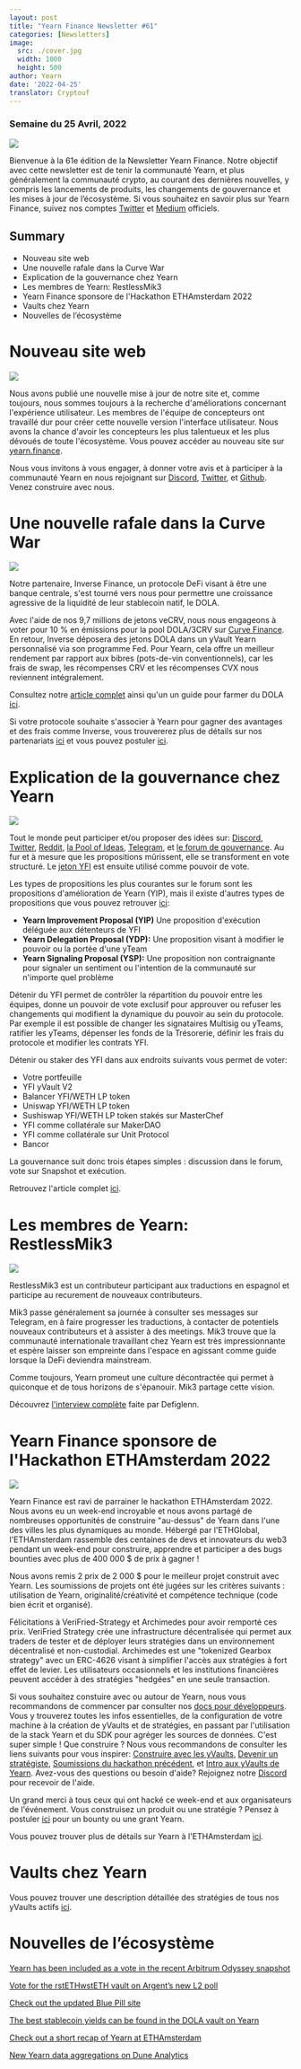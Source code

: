 ```yaml
---
layout: post
title: "Yearn Finance Newsletter #61"
categories: [Newsletters]
image:
  src: ./cover.jpg
  width: 1000
  height: 500
author: Yearn
date: '2022-04-25'
translator: Cryptouf
---
```


### Semaine du 25 Avril, 2022

![](./cover.jpg?w=1000&h=500)

Bienvenue à la 61e édition de la Newsletter Yearn Finance. Notre objectif avec cette newsletter est de tenir la communauté Yearn, et plus généralement la communauté crypto, au courant des dernières nouvelles, y compris les lancements de produits, les changements de gouvernance et les mises à jour de l’écosystème. Si vous souhaitez en savoir plus sur Yearn Finance, suivez nos comptes [Twitter](https://twitter.com/iearnfinance) et [Medium](https://medium.com/iearn) officiels.

## Summary

- Nouveau site web
- Une nouvelle rafale dans la Curve War
- Explication de la gouvernance chez Yearn
- Les membres de Yearn: RestlessMik3
- Yearn Finance sponsore de l'Hackathon ETHAmsterdam 2022 
- Vaults chez Yearn 
- Nouvelles de l’écosystème

# Nouveau site web

![](./image2.jpg?w=900&h=458)

Nous avons publié une nouvelle mise à jour de notre site et, comme toujours, nous sommes toujours à la recherche d'améliorations concernant l'expérience utilisateur. Les membres de l'équipe de concepteurs ont travaillé dur pour créer cette nouvelle version l'interface utilisateur. Nous avons la chance d'avoir les concepteurs les plus talentueux et les plus dévoués de toute l'écosystème. Vous pouvez accéder au nouveau site sur [yearn.finance](https://yearn.finance/#/portfolio).

Nous vous invitons à vous engager, à donner votre avis et à participer à la communauté Yearn en nous rejoignant sur [Discord](https://discord.gg/8rF374XkXy), [Twitter](https://twitter.com/iearnfinance), et [Github](http://github.com/yearn). Venez construire avec nous.

# Une nouvelle rafale dans la Curve War

![](./image3.jpg?w=900&h=506)

Notre partenaire, Inverse Finance, un protocole DeFi visant à être une banque centrale, s'est tourné vers nous pour permettre une croissance agressive de la liquidité de leur stablecoin natif, le DOLA.

Avec l'aide de nos 9,7 millions de jetons veCRV, nous nous engageons à voter pour 10 % en émissions pour la pool DOLA/3CRV sur [Curve Finance](https://curve.fi/). En retour, Inverse déposera des jetons DOLA dans un yVault Yearn personnalisé via son programme Fed. Pour Yearn, cela offre un meilleur rendement par rapport aux bibres (pots-de-vin conventionnels), car les frais de swap, les récompenses CRV et les récompenses CVX nous reviennent intégralement.

Consultez notre [article complet](https://medium.com/inverse-finance/a-new-salvo-in-the-curve-wars-c2badffa0123) ainsi qu'un un guide pour farmer du DOLA [ici](https://medium.com/inverse-finance/how-to-farm-dola-incentives-today-using-curve-yearn-2a150a2b3afb).

Si votre protocole souhaite s'associer à Yearn pour gagner des avantages et des frais comme Inverse, vous trouvererez plus de détails sur nos partenariats [ici](https://twitter.com/iearnfinance/status/1367508483952771075) et vous pouvez postuler [ici](https://yearnfinance.typeform.com/to/uP7xOJUN).


# Explication de la gouvernance chez Yearn

![](./image4.jpg?w=900&h=482)

Tout le monde peut participer et/ou proposer des idées sur: [Discord](https://discord.com/invite/6PNv2nF), [Twitter](https://twitter.com/iearnfinance), [Reddit](https://www.reddit.com/r/yearn_finance), [la Pool of Ideas](https://yearnfinance.notion.site/yearnfinance/Pool-of-Ideas-d75383ade9154d8bb6163388c6c2b39b), [Telegram](https://t.me/yearnfinance/), et [le forum de gouvernance](https://gov.yearn.finance/). Au fur et à mesure que les propositions mûrissent, elle se transforment en vote structuré. Le [jeton YFI](https://www.coingecko.com/en/coins/yearn-finance) est ensuite utilisé comme pouvoir de vote.

Les types de propositions les plus courantes sur le forum sont les propositions d'amélioration de Yearn (YIP), mais il existe d'autres types de propositions que vous pouvez retrouver [ici](https://gov.yearn.finance/t/yip-61-governance-2-0/10460): 
- **Yearn Improvement Proposal (YIP)** Une proposition d'exécution déléguée aux détenteurs de YFI
- **Yearn Delegation Proposal (YDP):** Une proposition visant à modifier le pouvoir ou la portée d'une yTeam
- **Yearn Signaling Proposal (YSP):** Une proposition non contraignante pour signaler un sentiment ou l'intention de la communauté sur n'importe quel problème

Détenir du YFI permet de contrôler la répartition du pouvoir entre les équipes, donne un pouvoir de vote exclusif pour approuver ou refuser les changements qui modifient la dynamique du pouvoir au sein du protocole. Par exemple il est possible de changer les signataires Multisig ou yTeams, ratifier les yTeams, dépenser les fonds de la Trésorerie, définir les frais du protocole et modifier les contrats YFI.

Détenir ou staker des YFI dans aux endroits suivants vous permet de voter:
- Votre portfeuille
- YFI yVault V2 
- Balancer YFI/WETH LP token
- Uniswap YFI/WETH LP token
- Sushiswap YFI/WETH LP token stakés sur MasterChef
- YFI comme collatérale sur MakerDAO
- YFI comme collatérale sur Unit Protocol
- Bancor

La gouvernance suit donc trois étapes simples : discussion dans le forum, vote sur Snapshot et exécution.

Retrouvez l'article complet [ici](https://medium.com/iearn/yearn-governance-explained-proposals-yfi-token-and-execution-113ec86c3a3f).

# Les membres de Yearn: RestlessMik3

![](./image5.jpg?w=400&h=294)

RestlessMik3 est un contributeur participant aux traductions en espagnol et participe au recurement de nouveaux contributeurs.

Mik3 passe généralement sa journée à consulter ses messages sur Telegram, en à faire progresser les traductions, à contacter de potentiels nouveaux contributeurs et à assister à des meetings. Mik3 trouve que la communauté internationale travaillant chez Yearn est très impressionnante et espère laisser son empreinte dans l'espace en agissant comme guide lorsque la DeFi deviendra mainstream.

Comme toujours, Yearn promeut une culture décontractée qui permet à quiconque et de tous horizons de s'épanouir. Mik3 partage cette vision.

Découvrez [l'interview complète](https://medium.com/iearn/people-of-yearn-restlessmik3-d487b15ce051) faite par Defiglenn.

# Yearn Finance sponsore de l'Hackathon ETHAmsterdam 2022 

![](./image6.jpg?w=900&h=450)

Yearn Finance est ravi de parrainer le hackathon ETHAmsterdam 2022. Nous avons eu un week-end incroyable et nous avons partagé de nombreuses opportunités de construire "au-dessus" de Yearn dans l'une des villes les plus dynamiques au monde. Hébergé par l'ETHGlobal, l'ETHAmsterdam rassemble des centaines de devs et innovateurs du web3 pendant un week-end pour construire, apprendre et participer a des bugs bounties avec plus de 400 000 $ de prix à gagner !

Nous avons remis 2 prix de 2 000 $ pour le meilleur projet  construit avec Yearn. Les soumissions de projets ont été jugées sur les critères suivants : utilisation de Yearn, originalité/créativité et compétence technique (code bien écrit et organisé).

Félicitations à VeriFried-Strategy et Archimedes pour avoir remporté ces prix. VeriFried Strategy crée une infrastructure décentralisée qui permet aux traders de tester et de déployer leurs stratégies dans un environnement décentralisé et non-custodial. Archimedes est une "tokenized Gearbox strategy" avec un ERC-4626 visant à simplifier l'accès aux stratégies à fort effet de levier. Les utilisateurs occasionnels et les institutions financières peuvent accéder à des stratégies "hedgées" en une seule transaction.

Si vous souhaitez constuire avec ou autour de Yearn, nous vous recommandons de commencer par consulter nos [docs pour développeurs](https://docs.yearn.finance/). Vous y trouverez toutes les infos essentielles, de la configuration de votre machine à la création de yVaults et de stratégies, en passant par l'utilisation de la stack Yearn et du SDK pour agréger les sources de données. C'est super simple ! Que construire ? Nous vous recommandons de consulter les liens suivants pour vous inspirer: [Construire avec les yVaults](https://medium.com/iearn/yearn-partners-building-with-yvaults-4cd042ea092), [Devenir un stratégiste](https://www.youtube.com/watch?v=NVR3teJw0Y0), [Soumissions du hackathon précédent](https://dorahacks.io/hackathon/ethdenver22virtual/?bounty=Yearn%20Finance), et [Intro aux yVaults de Yearn](https://www.youtube.com/watch?v=a1TsO62402c). Avez-vous des questions ou besoin d'aide? Rejoignez notre [Discord](https://discord.com/invite/yearn) pour recevoir de l'aide.

Un grand merci à tous ceux qui ont hacké ce week-end et aux organisateurs de l'événement. Vous construisez un produit ou une stratégie ? Pensez à postuler [ici](https://yearnfinance.notion.site/Welcome-to-Yearn-Finance-26d6c4210e3e405c9f02f84ba567a249) pour un bounty ou une grant Yearn.

Vous pouvez trouver plus de détails sur Yearn à l'ETHAmsterdam [ici](https://medium.com/iearn/yearn-finance-is-sponsoring-the-ethamsterdam-2022-hackathon-a9110e906424).

# Vaults chez Yearn

Vous pouvez trouver une description détaillée des stratégies de tous nos yVaults actifs [ici](https://medium.com/yearn-state-of-the-vaults/the-vaults-at-yearn-9237905ffed3).

# Nouvelles de l’écosystème

[Yearn has been included as a vote in the recent Arbitrum Odyssey snapshot](https://twitter.com/iearnfinance/status/1513921428516605954)

[Vote for the rstETHwstETH vault on Argent’s new L2 poll](https://twitter.com/argentHQ/status/1514172474044432387)

[Check out the updated Blue Pill site](https://twitter.com/iearnfinance/status/1518390663355768833)

[The best stablecoin yields can be found in the DOLA vault on Yearn](https://twitter.com/joinwido/status/1517174426684567555)

[Check out a short recap of Yearn at ETHAmsterdam](https://twitter.com/YFI_interns/status/1517710156594917377)

[New Yearn data aggregations on Dune Analytics](https://twitter.com/iearnfinance/status/1517213158968111106)

